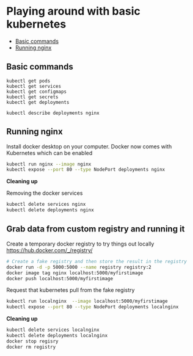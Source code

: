 # Playing around with basic kubernetes

- [Basic commands](#basic-commands)
- [Running nginx](#running-nginx)

## Basic commands

```
kubectl get pods
kubectl get services
kubectl get configmaps
kubectl get secrets
kubectl get deployments

kubectl describe deployments nginx
```

## Running nginx

Install docker desktop on your computer. Docker now comes with Kubernetes which can be enabled

```bash
kubectl run nginx --image nginx
kubectl expose --port 80 --type NodePort deployments nginx
```

**Cleaning up**

Removing the docker services

```bash
kubectl delete services nginx
kubectl delete deployments nginx
```

## Grab data from custom registry and running it

Create a temporary docker registry to try things out locally  
https://hub.docker.com/_/registry/

```bash
# Create a fake registry and then store the result in the registry
docker run -d -p 5000:5000 --name registry registry:2
docker image tag nginx localhost:5000/myfirstimage
docker push localhost:5000/myfirstimage
```

Request that kubernetes pull from the fake registry

```bash
kubectl run localnginx  --image localhost:5000/myfirstimage
kubectl expose --port 80 --type NodePort deployments localnginx
```

**Cleaning up**

```bash
kubectl delete services localnginx
kubectl delete deployments localnginx
docker stop regisry
docker rm registry
```
